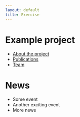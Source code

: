 ```yaml
---
layout: default
title: Exercise
---
```


# Example project

- [About the project](about)
- [Publications](publications)
- [Team](team)

# News

- Some event
- Another exciting event
- More news
